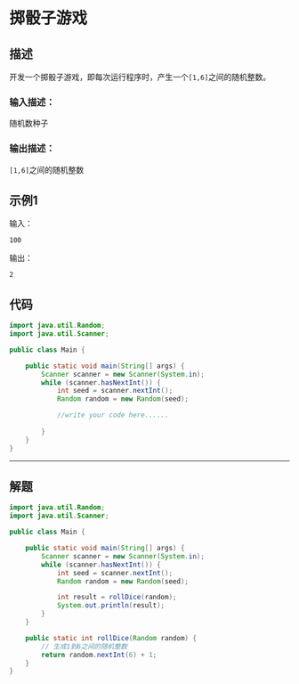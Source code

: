 # 掷骰子游戏

## 描述

开发一个掷骰子游戏，即每次运行程序时，产生一个`[1,6]`之间的随机整数。

### 输入描述：

随机数种子

### 输出描述：

`[1,6]`之间的随机整数

## 示例1

输入：

```
100
```

输出：

```
2
```

## 代码

```java
import java.util.Random;
import java.util.Scanner;

public class Main {

    public static void main(String[] args) {
        Scanner scanner = new Scanner(System.in);
        while (scanner.hasNextInt()) {
            int seed = scanner.nextInt();
            Random random = new Random(seed);

            //write your code here......
            
        }
    }
}
```



---



## 解题

```java
import java.util.Random;
import java.util.Scanner;

public class Main {

    public static void main(String[] args) {
        Scanner scanner = new Scanner(System.in);
        while (scanner.hasNextInt()) {
            int seed = scanner.nextInt();
            Random random = new Random(seed);

            int result = rollDice(random);
            System.out.println(result);
        }
    }

    public static int rollDice(Random random) {
        // 生成1到6之间的随机整数
        return random.nextInt(6) + 1;
    }
}
```

